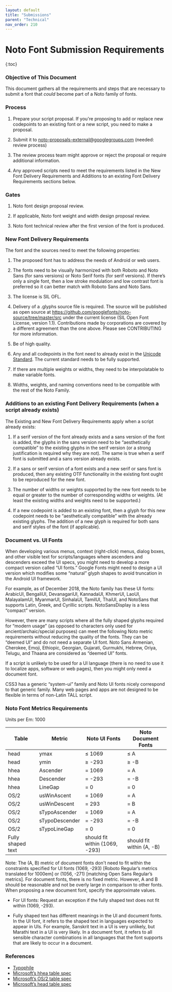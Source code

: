 ```yaml
---
layout: default
title: "Submissions"
parent: "Technical"
nav_order: 210
---
```

# Noto Font Submission Requirements

{:toc}

### Objective of This Document

This document gathers all the requirements and steps that are necessary to submit a font that _could_ become part of a Noto family of fonts.

### Process

1. Prepare your script proposal. If you're proposing to add or replace new codepoints to an existing font or a new script, you need to make a proposal.

2. Submit it to noto-proposals-external@googlegroups.com (needed: review process)

3. The review process team might approve or reject the proposal or require additional information.

4. Any approved scripts need to meet the requirements listed in the New Font Delivery Requirements and Additions to an existing Font Delivery Requirements sections below.

### Gates

1. Noto font design proposal review.

2. If applicable, Noto font weight and width design proposal review.

3. Noto font technical review after the first version of the font is produced.

### New Font Delivery Requirements

The font and the sources need to meet the following properties:

1. The proposed font has to address the needs of Android or web users.

2. The fonts need to be visually harmonized with both Roboto and Noto Sans (for sans versions) or Noto Serif fonts (for serif versions). If there’s only a single font, then a low stroke modulation and low contrast font is preferred so it can better match with Roboto Sans and Noto Sans.

3. The license is SIL OFL.

4. Delivery of a .glyphs source file is required. The source will be published as open source at https://github.com/googlefonts/noto-source/tree/master/src under the current license (SIL Open Font License, version 1.1). Contributions made by corporations are covered by a different agreement than the one above. Please see CONTRIBUTING for more information.

5. Be of high quality.

6. Any and all codepoints in the font need to already exist in the [Unicode Standard](http://www.unicode.org/versions/latest/). The current standard needs to be fully supported.

7. If there are multiple weights or widths, they need to be interpolatable to make variable fonts.

8. Widths, weights, and naming conventions need to be compatible with the rest of the Noto Family.

### Additions to an existing Font Delivery Requirements (when a script already exists)

The Existing and New Font Delivery Requirements apply when a script already exists:

1. If a serif version of the font already exists and a sans version of the font is added, the glyphs in the sans version need to be “aesthetically compatible” to the existing glyphs in the serif version (or a strong justification is required why they are not). The same is true when a serif font is submitted and a sans version already exists.

2. If a sans or serif version of a font exists and a new serif or sans font is produced, then any existing OTF functionality in the existing font ought to be reproduced for the new font.

3. The number of widths or weights supported by the new font needs to be equal or greater to the number of corresponding widths or weights. (At least the existing widths and weights need to be supported.)

4. If a new codepoint is added to an existing font, then a glyph for this new codepoint needs to be “aesthetically compatible” with the already existing glyphs. The addition of a new glyph is required for both sans and serif styles of the font (if applicable).

### Document vs. UI Fonts

When developing various menus, context (right-click) menus, dialog boxes, and other visible text for scripts/languages where ascenders and descenders exceed the UI specs, you might need to develop a more compact version called “UI fonts.” Google Fonts might need to design a UI version which modifies some “natural” glyph shapes to avoid truncation in the Android UI framework.

For example, as of December 2018, the Noto family has these UI fonts: ArabicUI, BengaliUI, DevanagariUI, KannadaUI, KhmerUI, LaoUI, MalayalamUI, MyanmarUI, SinhalaUI, TamilUI, ThaiUI, and NotoSans that supports Latin, Greek, and Cyrillic scripts. NotoSansDisplay is a less “compact” version.

However, there are many scripts where all the fully shaped glyphs required for “modern usage” (as opposed to characters only used for ancient/archaic/special purposes) can meet the following Noto metric requirements without reducing the quality of the fonts. They can be “deemed UI” and do not need a separate UI font. Noto Sans Armenian, Cherokee, Emoji, Ethiopic, Georgian, Gujarati, Gurmukhi, Hebrew, Oriya, Telugu, and Thaana are considered as “deemed UI” fonts.

If a script is unlikely to be used for a UI language (there is no need to use it to localize apps, software or web pages), then you might only need a document font.

CSS3 has a generic “system-ui” family and Noto UI fonts nicely correspond to that generic family. Many web pages and apps are not designed to be flexible in terms of non-Latin TALL script.

### Noto Font Metrics Requirements

Units per Em: 1000

| Table             | Metric         | Noto UI Fonts                  | Noto Document Fonts       |
|-------------------|----------------|--------------------------------|---------------------------|
| head              | ymax           | ≤ 1069                         | ≤ A                       |
| head              | ymin           | ≥ -293                         | ≥ -B                      |
| hhea              | Ascender       | = 1069                         | = A                       |
| hhea              | Descender      | = -293                         | = -B                      |
| hhea              | LineGap        | = 0                            | = 0                       |
| OS/2              | usWinAscent    | = 1069                         | = A                       |
| OS/2              | usWinDescent   | = 293                          | = B                       |
| OS/2              | sTypoAscender  | = 1069                         | = A                       |
| OS/2              | sTypoDescender | = -293                         | = -B                      |
| OS/2              | sTypoLineGap   | = 0                            | = 0                       |
| Fully shaped text |                | should fit within (1069, -293) | should fit within (A, -B) |

Note: The (A, B) metric of document fonts don't need to fit within the constraints specified for UI fonts (1069, -293) [Roboto Regular’s metrics translated for 1000em] or (1056, -271) [matching Open Sans Regular’s metrics]. For document fonts, there is no fixed metric. However, A and B should be reasonable and not be overly large in comparison to other fonts. When proposing a new document font, specify the approximate values.

- For UI fonts: Request an exception if the fully shaped text does not fit within (1069, -293).

- Fully shaped text has different meanings in the UI and document fonts. In the UI font, it refers to the shaped text in languages expected to appear in UIs. For example, Sanskrit text in a UI is very unlikely, but Marathi text in a UI is very likely. In a document font, it refers to all sensible character combinations in all languages that the font supports that are likely to occur in a document.

### References

- [Typophile](https://typophile.com/node/13081)
- [Microsoft’s hhea table spec](https://www.microsoft.com/typography/otspec/hhea.htm)
- [Microsoft’s OS/2 table spec](https://docs.microsoft.com/en-us/typography/opentype/spec/os2)
- [Microsoft’s head table spec](https://docs.microsoft.com/en-us/typography/opentype/spec/head)
